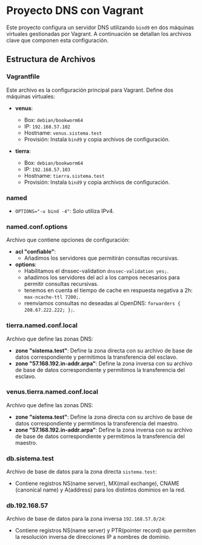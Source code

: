 # Proyecto DNS con Vagrant

Este proyecto configura un servidor DNS utilizando `bind9` en dos máquinas virtuales gestionadas por Vagrant.
A continuación se detallan los archivos clave que componen esta configuración.

## Estructura de Archivos

### Vagrantfile
Este archivo es la configuración principal para Vagrant. Define dos máquinas virtuales:

- **venus**:
  - Box: `debian/bookworm64`
  - IP: `192.168.57.102`
  - Hostname: `venus.sistema.test`
  - Provisión: Instala `bind9` y copia archivos de configuración.

- **tierra**:
  - Box: `debian/bookworm64`
  - IP: `192.168.57.103`
  - Hostname: `tierra.sistema.test`
  - Provisión: Instala `bind9` y copia archivos de configuración.

### named

- `OPTIONS="-u bind -4"`: Solo utiliza IPv4.

### named.conf.options
Archivo que contiene opciones de configuración:

- **acl "confiable"**:
    - Añadimos los servidores que permitirán consultas recursivas.
- **options**: 
    - Habilitamos el dnssec-validation `dnssec-validation yes;`.
    - añadimos los servidores del acl a los campos necesarios para permitir consultas recursivas. 
    - tenemos en cuenta el tiempo de cache en respuesta negativa a 2h: `max-ncache-ttl 7200;`.
    - reenviamos consultas no deseadas al OpenDNS: `forwarders { 208.67.222.222; };`.

### tierra.named.conf.local
Archivo que define las zonas DNS:

- **zone "sistema.test"**: Define la zona directa con su archivo de base de datos
                            correspondiente y permitimos la transferencia del esclavo.
- **zone "57.168.192.in-addr.arpa"**: Define la zona inversa con su archivo de base de datos
                            correspondiente y permitimos la transferencia del esclavo.
### venus.tierra.named.conf.local
Archivo que define las zonas DNS:

- **zone "sistema.test"**: Define la zona directa con su archivo de base de datos
                            correspondiente y permitimos la transferencia del maestro.
- **zone "57.168.192.in-addr.arpa"**: Define la zona inversa con su archivo de base de datos
                            correspondiente y permitimos la transferencia del maestro.


### db.sistema.test
Archivo de base de datos para la zona directa `sistema.test`:

- Contiene registros NS(name server), MX(mail exchange), CNAME (canonical name) 
y A(address) para los distintos dominios en la red.

### db.192.168.57
Archivo de base de datos para la zona inversa `192.168.57.0/24`:

- Contiene registros NS(name server) y PTR(pointer record) que permiten la resolución
inversa de direcciones IP a nombres de dominio.
